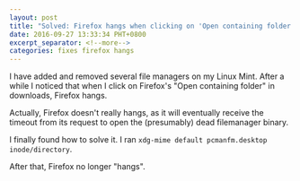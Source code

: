 ```yaml
---
layout: post
title: "Solved: Firefox hangs when clicking on 'Open containing folder'"
date: 2016-09-27 13:33:34 PHT+0800
excerpt_separator: <!--more-->
categories: fixes firefox hangs
---
```


I have added and removed several file managers on my Linux Mint.  After a while I noticed that when I click on Firefox's "Open containing folder" in downloads, Firefox hangs.

<!--more-->
Actually, Firefox doesn't really hangs, as it will eventually receive the timeout from its request to open the (presumably) dead filemanager binary.

I finally found how to solve it.  I ran `xdg-mime default pcmanfm.desktop inode/directory`.

After that, Firefox no longer "hangs".
